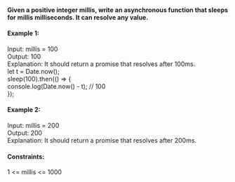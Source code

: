 #### Given a positive integer millis, write an asynchronous function that sleeps for millis milliseconds. It can resolve any value.

#### Example 1:

Input: millis = 100\
Output: 100\
Explanation: It should return a promise that resolves after 100ms.\
let t = Date.now();\
sleep(100).then(() => {\
 console.log(Date.now() - t); // 100\
});

#### Example 2:

Input: millis = 200\
Output: 200\
Explanation: It should return a promise that resolves after 200ms.

#### Constraints:

1 <= millis <= 1000
